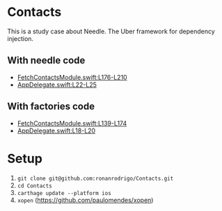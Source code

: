 # Contacts
This is a study case about Needle. The Uber framework for dependency injection.

## With needle code
- [FetchContactsModule.swift:L176-L210](https://github.com/ronanrodrigo/Contacts/blob/master/Contacts/FetchContactsModule.swift#L176-L210)
- [AppDelegate.swift:L22-L25](https://github.com/ronanrodrigo/Contacts/blob/master/Contacts/AppDelegate.swift#L22-L25)

## With factories code
- [FetchContactsModule.swift:L139-L174](https://github.com/ronanrodrigo/Contacts/blob/master/Contacts/FetchContactsModule.swift#L139-L174)
- [AppDelegate.swift:L18-L20](https://github.com/ronanrodrigo/Contacts/blob/master/Contacts/AppDelegate.swift#L18-L20)

# Setup
1. `git clone git@github.com:ronanrodrigo/Contacts.git`
1. `cd Contacts`
1. `carthage update --platform ios`
1. `xopen` (https://github.com/paulomendes/xopen)
